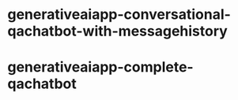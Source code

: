 # generativeaiapp-conversational-qachatbot-with-messagehistory
# generativeaiapp-complete-qachatbot
